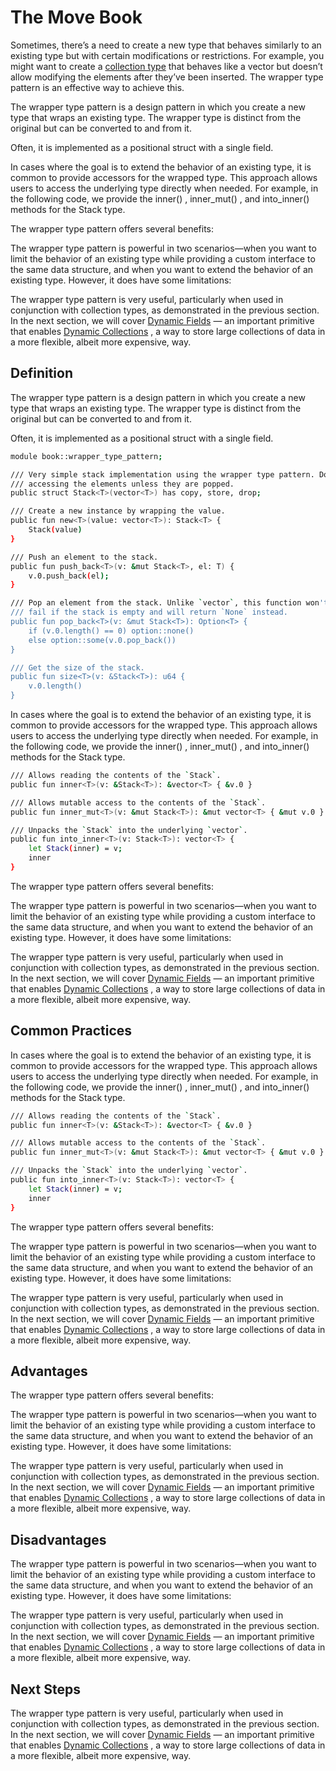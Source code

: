 # The Move Book

Sometimes, there’s a need to create a new type that behaves similarly to an existing type but with
certain modifications or restrictions. For example, you might want to create a
 [collection type](./collections.html)  that behaves like a vector but doesn’t allow modifying the
elements after they’ve been inserted. The wrapper type pattern is an effective way to achieve this.

The wrapper type pattern is a design pattern in which you create a new type that wraps an existing
type. The wrapper type is distinct from the original but can be converted to and from it.

Often, it is implemented as a positional struct with a single field.

In cases where the goal is to extend the behavior of an existing type, it is common to provide
accessors for the wrapped type. This approach allows users to access the underlying type directly
when needed. For example, in the following code, we provide the  inner() ,  inner_mut() , and
 into_inner()  methods for the Stack type.

The wrapper type pattern offers several benefits:

The wrapper type pattern is powerful in two scenarios—when you want to limit the behavior of an
existing type while providing a custom interface to the same data structure, and when you want to
extend the behavior of an existing type. However, it does have some limitations:

The wrapper type pattern is very useful, particularly when used in conjunction with collection types, as
demonstrated in the previous section. In the next section, we will cover
 [Dynamic Fields](./dynamic-fields.html)  — an important primitive that enables
 [Dynamic Collections](./dynamic-collections.html) , a way to store large collections of data in a more
flexible, albeit more expensive, way.

## Definition

The wrapper type pattern is a design pattern in which you create a new type that wraps an existing
type. The wrapper type is distinct from the original but can be converted to and from it.

Often, it is implemented as a positional struct with a single field.

```bash
module book::wrapper_type_pattern;

/// Very simple stack implementation using the wrapper type pattern. Does not allow
/// accessing the elements unless they are popped.
public struct Stack<T>(vector<T>) has copy, store, drop;

/// Create a new instance by wrapping the value.
public fun new<T>(value: vector<T>): Stack<T> {
    Stack(value)
}

/// Push an element to the stack.
public fun push_back<T>(v: &mut Stack<T>, el: T) {
    v.0.push_back(el);
}

/// Pop an element from the stack. Unlike `vector`, this function won't
/// fail if the stack is empty and will return `None` instead.
public fun pop_back<T>(v: &mut Stack<T>): Option<T> {
    if (v.0.length() == 0) option::none()
    else option::some(v.0.pop_back())
}

/// Get the size of the stack.
public fun size<T>(v: &Stack<T>): u64 {
    v.0.length()
}
```

In cases where the goal is to extend the behavior of an existing type, it is common to provide
accessors for the wrapped type. This approach allows users to access the underlying type directly
when needed. For example, in the following code, we provide the  inner() ,  inner_mut() , and
 into_inner()  methods for the Stack type.

```bash
/// Allows reading the contents of the `Stack`.
public fun inner<T>(v: &Stack<T>): &vector<T> { &v.0 }

/// Allows mutable access to the contents of the `Stack`.
public fun inner_mut<T>(v: &mut Stack<T>): &mut vector<T> { &mut v.0 }

/// Unpacks the `Stack` into the underlying `vector`.
public fun into_inner<T>(v: Stack<T>): vector<T> {
    let Stack(inner) = v;
    inner
}
```

The wrapper type pattern offers several benefits:

The wrapper type pattern is powerful in two scenarios—when you want to limit the behavior of an
existing type while providing a custom interface to the same data structure, and when you want to
extend the behavior of an existing type. However, it does have some limitations:

The wrapper type pattern is very useful, particularly when used in conjunction with collection types, as
demonstrated in the previous section. In the next section, we will cover
 [Dynamic Fields](./dynamic-fields.html)  — an important primitive that enables
 [Dynamic Collections](./dynamic-collections.html) , a way to store large collections of data in a more
flexible, albeit more expensive, way.

## Common Practices

In cases where the goal is to extend the behavior of an existing type, it is common to provide
accessors for the wrapped type. This approach allows users to access the underlying type directly
when needed. For example, in the following code, we provide the  inner() ,  inner_mut() , and
 into_inner()  methods for the Stack type.

```bash
/// Allows reading the contents of the `Stack`.
public fun inner<T>(v: &Stack<T>): &vector<T> { &v.0 }

/// Allows mutable access to the contents of the `Stack`.
public fun inner_mut<T>(v: &mut Stack<T>): &mut vector<T> { &mut v.0 }

/// Unpacks the `Stack` into the underlying `vector`.
public fun into_inner<T>(v: Stack<T>): vector<T> {
    let Stack(inner) = v;
    inner
}
```

The wrapper type pattern offers several benefits:

The wrapper type pattern is powerful in two scenarios—when you want to limit the behavior of an
existing type while providing a custom interface to the same data structure, and when you want to
extend the behavior of an existing type. However, it does have some limitations:

The wrapper type pattern is very useful, particularly when used in conjunction with collection types, as
demonstrated in the previous section. In the next section, we will cover
 [Dynamic Fields](./dynamic-fields.html)  — an important primitive that enables
 [Dynamic Collections](./dynamic-collections.html) , a way to store large collections of data in a more
flexible, albeit more expensive, way.

## Advantages

The wrapper type pattern offers several benefits:

The wrapper type pattern is powerful in two scenarios—when you want to limit the behavior of an
existing type while providing a custom interface to the same data structure, and when you want to
extend the behavior of an existing type. However, it does have some limitations:

The wrapper type pattern is very useful, particularly when used in conjunction with collection types, as
demonstrated in the previous section. In the next section, we will cover
 [Dynamic Fields](./dynamic-fields.html)  — an important primitive that enables
 [Dynamic Collections](./dynamic-collections.html) , a way to store large collections of data in a more
flexible, albeit more expensive, way.

## Disadvantages

The wrapper type pattern is powerful in two scenarios—when you want to limit the behavior of an
existing type while providing a custom interface to the same data structure, and when you want to
extend the behavior of an existing type. However, it does have some limitations:

The wrapper type pattern is very useful, particularly when used in conjunction with collection types, as
demonstrated in the previous section. In the next section, we will cover
 [Dynamic Fields](./dynamic-fields.html)  — an important primitive that enables
 [Dynamic Collections](./dynamic-collections.html) , a way to store large collections of data in a more
flexible, albeit more expensive, way.

## Next Steps

The wrapper type pattern is very useful, particularly when used in conjunction with collection types, as
demonstrated in the previous section. In the next section, we will cover
 [Dynamic Fields](./dynamic-fields.html)  — an important primitive that enables
 [Dynamic Collections](./dynamic-collections.html) , a way to store large collections of data in a more
flexible, albeit more expensive, way.